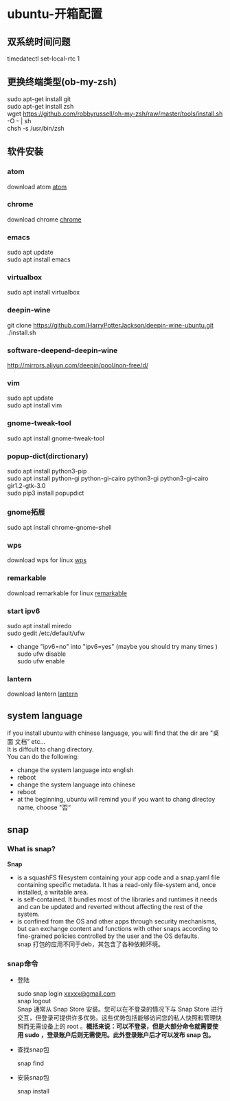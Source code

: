 # ubuntu-开箱配置
## 双系统时间问题
timedatectl set-local-rtc 1   
## 更换终端类型(ob-my-zsh)
sudo apt-get install git    
sudo apt-get install zsh    
wget https://github.com/robbyrussell/oh-my-zsh/raw/master/tools/install.sh -O - | sh     
chsh -s /usr/bin/zsh    
## 软件安装
### atom
download atom  [atom](https://atom.io/ "atom")     
### chrome
download chrome [chrome](https://www.chrome64bit.com/index.php/google-chrome-64-bit-for-linux "chrome")     
### emacs
sudo apt update         
sudo apt install emacs  
### virtualbox
sudo apt install virtualbox 
### deepin-wine
git clone https://github.com/HarryPotterJackson/deepin-wine-ubuntu.git    
./install.sh
### software-deepend-deepin-wine
http://mirrors.aliyun.com/deepin/pool/non-free/d/     
### vim
sudo apt update    
sudo apt install vim    
### gnome-tweak-tool
sudo apt install gnome-tweak-tool     
### popup-dict(dirctionary)
sudo apt install python3-pip   
sudo apt install python-gi python-gi-cairo python3-gi python3-gi-cairo gir1.2-gtk-3.0      
sudo pip3 install popupdict    
### gnome拓展
sudo apt install chrome-gnome-shell
### wps
download wps for linux [wps](http://community.wps.cn/download/ "wps_for_linux")   
### remarkable
download remarkable for linux [remarkable](http://remarkableapp.github.io/ "remarkable")     
### start ipv6
sudo apt install miredo    
sudo gedit /etc/default/ufw   
* change "ipv6=no" into "ipv6=yes" (maybe you should try many times )    
sudo ufw disable     
sudo ufw enable    
### lantern
download lantern [lantern](https://github.com/HarryPotterJackson/lantern "lantern for linux")   
## system language
if you install ubuntu with chinese language, you will find that the dir are "桌面 文档” etc...   
It is diffcult to chang directory.    
You can do the following:     
* change the system language into english     
* reboot    
* change the system language into chinese    
* reboot     
* at the beginning, ubuntu will remind you if you want to chang directoy name, choose "否“     
## snap
### What is snap?
**Snap** 
* is a squashFS filesystem containing your app code and a snap.yaml file containing specific metadata. It has a read-only file-system and, once installed, a writable area.      
* is self-contained. It bundles most of the libraries and runtimes it needs and can be updated and reverted without affecting the rest of the system.      
* is confined from the OS and other apps through security mechanisms, but can exchange content and functions with other snaps according to fine-grained policies controlled by the user and the OS defaults.    
snap 打包的应用不同于deb，其包含了各种依赖环境。
### snap命令
* 登陆   
   
    sudo snap login xxxxx@gmail.com    
    snap logout   
Snap 通常从 Snap Store 安装。您可以在不登录的情况下与 Snap Store 进行交互，但登录可提供许多优势。这些优势包括能够访问您的私人快照和管理快照而无需设备上的 root 。**概括来说：可以不登录，但是大部分命令就需要使用 sudo ，登录账户后则无需使用。此外登录账户后才可以发布 snap 包。**
* 查找snap包   
   
   snap find <query>    
 * 安装snap包
     
    snap install <snap>     
